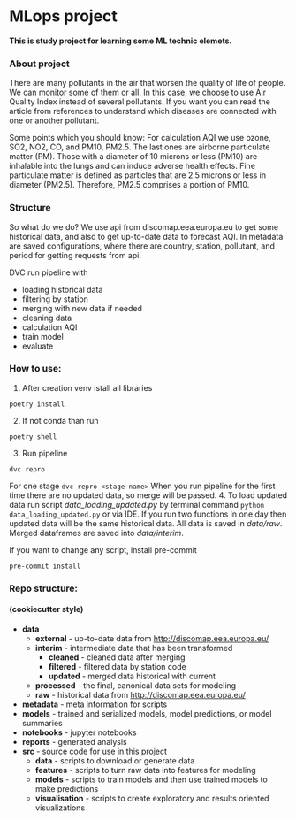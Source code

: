 # MLops project

**This is study project for learning some ML technic elemets.**

### About project
There are many pollutants in the air that worsen the quality of life of people. We can monitor some of them or all. In this case, we choose to use Air Quality Index instead of several pollutants. If you want you can read the article from references to understand which diseases are connected with one or another pollutant.

Some points which you should know:
For calculation AQI we use ozone, SO2, NO2, CO, and PM10, PM2.5. The last ones are airborne particulate matter (PM). Those with a diameter of 10 microns or less (PM10) are inhalable into the lungs and can induce adverse health effects. Fine particulate matter is defined as particles that are 2.5 microns or less in diameter (PM2.5). Therefore, PM2.5 comprises a portion of PM10.

### Structure

So what do we do? We use api from discomap.eea.europa.eu to get some historical data, and also to get up-to-date data to forecast AQI. 
In metadata are saved configurations, where there are country, station, pollutant, and period for getting requests from api. 

DVC run pipeline with 
- loading historical data
- filtering by station
- merging with new data if needed
- cleaning data
- calculation AQI
- train model
- evaluate

### How to use:
1. After creation venv istall all libraries
```commandline
poetry install
```
2. If not conda than run
```commandline
poetry shell
```
3. Run pipeline
```commandline
dvc repro
```
For one stage
```dvc repro <stage name>```
When you run pipeline for the first time there are no updated data, so merge will be passed.
4. To load updated data run script *data_loading_updated.py* by terminal command
```python data_loading_updated.py```
or via IDE.
If you run two functions in one day then updated data will be the same historical data.
All data is saved in *data/raw*.
Merged dataframes are saved into *data/interim*.

If you want to change any script, install pre-commit 
```
pre-commit install
```


### Repo structure:
#### (cookiecutter style)
- **data**
   - **external**    - up-to-date data from http://discomap.eea.europa.eu/
   - **interim**     - intermediate data that has been transformed
     - **cleaned**   - cleaned data after merging
     - **filtered**  - filtered data by station code
     - **updated**   - merged data historical with current
   - **processed**   - the final, canonical data sets for modeling
   - **raw**         - historical data from http://discomap.eea.europa.eu/  
- **metadata**   - meta information for scripts
- **models**     - trained and serialized models, model predictions, or model summaries
- **notebooks**  - jupyter notebooks
- **reports**    - generated analysis
- **src**        - source code for use in this project
  - **data**     - scripts to download or generate data
  - **features** - scripts to turn raw data into features for modeling
  - **models**   - scripts to train models and then use trained models to make predictions
  - **visualisation** - scripts to create exploratory and results oriented visualizations
